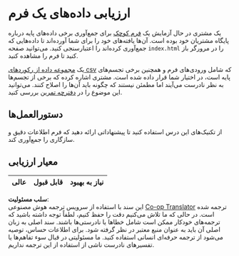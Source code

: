 <!--
CO_OP_TRANSLATOR_METADATA:
{
  "original_hash": "f9d5a7275e046223fa6474477674b810",
  "translation_date": "2025-08-23T23:31:20+00:00",
  "source_file": "2-Working-With-Data/08-data-preparation/assignment.md",
  "language_code": "fa"
}
-->
# ارزیابی داده‌های یک فرم

یک مشتری در حال آزمایش یک [فرم کوچک](../../../../2-Working-With-Data/08-data-preparation/index.html) برای جمع‌آوری برخی داده‌های پایه درباره پایگاه مشتریان خود بوده است. آن‌ها یافته‌های خود را برای شما آورده‌اند تا داده‌هایی که جمع‌آوری کرده‌اند را اعتبارسنجی کنید. می‌توانید صفحه `index.html` را در مرورگر باز کنید تا فرم را مشاهده کنید.

یک [مجموعه داده از رکوردهای csv](../../../../data/form.csv) که شامل ورودی‌های فرم و همچنین برخی تجسم‌های پایه است، در اختیار شما قرار داده شده است. مشتری اشاره کرده که برخی از تجسم‌ها به نظر نادرست می‌آیند اما مطمئن نیستند که چگونه باید آن‌ها را اصلاح کنند. می‌توانید این موضوع را در [دفترچه تمرین](../../../../2-Working-With-Data/08-data-preparation/assignment.ipynb) بررسی کنید.

## دستورالعمل‌ها

از تکنیک‌های این درس استفاده کنید تا پیشنهاداتی ارائه دهید که فرم اطلاعات دقیق و سازگاری را جمع‌آوری کند.

## معیار ارزیابی

عالی | قابل قبول | نیاز به بهبود
--- | --- | ---

**سلب مسئولیت**:  
این سند با استفاده از سرویس ترجمه هوش مصنوعی [Co-op Translator](https://github.com/Azure/co-op-translator) ترجمه شده است. در حالی که ما تلاش می‌کنیم دقت را حفظ کنیم، لطفاً توجه داشته باشید که ترجمه‌های خودکار ممکن است شامل خطاها یا نادرستی‌ها باشند. سند اصلی به زبان اصلی آن باید به عنوان منبع معتبر در نظر گرفته شود. برای اطلاعات حساس، توصیه می‌شود از ترجمه حرفه‌ای انسانی استفاده کنید. ما مسئولیتی در قبال سوء تفاهم‌ها یا تفسیرهای نادرست ناشی از استفاده از این ترجمه نداریم.